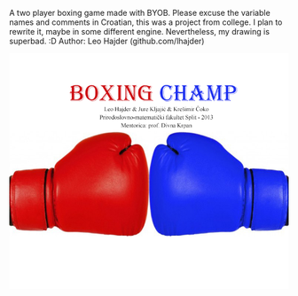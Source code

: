 A two player boxing game made with BYOB. Please excuse the variable names and comments in Croatian, this was a project from college. I plan to rewrite it, maybe in some different engine. Nevertheless, my drawing is superbad. :D
Author: Leo Hajder (github.com/lhajder)

![screenshot](naslovnica.png)
